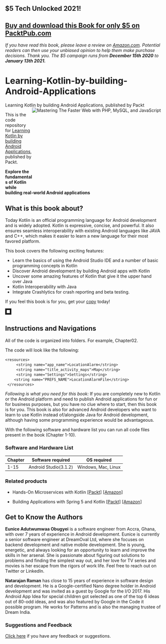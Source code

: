 ## $5 Tech Unlocked 2021!
[Buy and download this Book for only $5 on PacktPub.com](https://www.packtpub.com/product/learning-kotlin-by-building-android-applications/9781788474641)
-----
*If you have read this book, please leave a review on [Amazon.com](https://www.amazon.com/gp/product/1788474643).     Potential readers can then use your unbiased opinion to help them make purchase decisions. Thank you. The $5 campaign         runs from __December 15th 2020__ to __January 13th 2021.__*

# Learning-Kotlin-by-building-Android-Applications
 Learning Kotlin by building Android Applications, published by Packt
<a href="https://www.packtpub.com/application-development/learning-kotlin-building-android-applications?utm_source=github&utm_medium=repository&utm_campaign=9781788474641"><img src="https://dz13w8afd47il.cloudfront.net/sites/default/files/imagecache/ppv4_main_book_cover/B08529_MockupCover_New.png" alt="Mastering The Faster Web with PHP, MySQL, and JavaScript" height="256px" align="right"></a>

This is the code repository for [
Learning Kotlin by building Android Applications](https://www.packtpub.com/application-development/learning-kotlin-building-android-applications?utm_source=github&utm_medium=repository&utm_campaign=9781788474641), published by Packt.

**Explore the fundamentals of Kotlin while building real-world Android applications**

## What is this book about?
Today Kotlin is an official programming language for Android development and is widely adopted. Kotlin is expressive, concise, and powerful. It also ensures seamless interoperability with existing Android languages like JAVA and C++, which makes it easier to learn a new language for their most favored platform. 

This book covers the following exciting features: 
* Learn the basics of using the Android Studio IDE and a number of basic programming concepts in Kotlin
* Discover Android development by building Android apps with Kotlin
* Uncover some amazing features of Kotlin that give it the upper hand over Java
* Kotlin Interoperability with Java
* Integrate Crashlytics for crash reporting and beta testing.

If you feel this book is for you, get your [copy](https://www.amazon.com/dp/1788474643) today!

<a href="https://www.packtpub.com/?utm_source=github&utm_medium=banner&utm_campaign=GitHubBanner"><img src="https://raw.githubusercontent.com/PacktPublishing/GitHub/master/GitHub.png" 
alt="https://www.packtpub.com/" border="5" /></a>


## Instructions and Navigations
All of the code is organized into folders. For example, Chapter02.

The code will look like the following:
```
<resources>
     <string name="app_name">LocationAlarm</string>
     <string name="title_activity_maps">Map</string>
     <string name="Settings">Settings</string>
    <string name="PREFS_NAME">LocationAlarmFile</string>
 </resources>
```

*Following is what you need for this book:*
If you are completely new to Kotlin or the Android platform and need to publish Android applications for fun or for business purposes, but you have no clue where to start, then this book is for you. This book is also for advanced Android developers who want to learn to use Kotlin instead of/alongside Java for Android development, although having some programming experience would be advantageous.

With the following software and hardware list you can run all code files present in the book (Chapter 1-10).

### Software and Hardware List

| Chapter  | Software required                   | OS required                        |
| -------- | ------------------------------------| -----------------------------------|
| 1-15     | Android Studio(3.1.2)               | Windows, Mac, Linux                |



### Related products <Paste books from the Other books you may enjoy section>
* Hands-On Microservices with Kotlin [[Packt]](https://www.packtpub.com/web-development/microservices-kotlin?utm_source=github&utm_medium=repository&utm_campaign=9781788471459) [[Amazon]](https://www.amazon.com/dp/1788471458)

* Building Applications with Spring 5 and Kotlin [[Packt]](https://www.packtpub.com/application-development/building-applications-spring-5-and-kotlin?utm_source=github&utm_medium=repository&utm_campaign=9781788394802) [[Amazon]](https://www.amazon.com/dp/1788394801)

## Get to Know the Authors
**Eunice Adutwumwaa Obugyei** is a software engineer from Accra, Ghana, with over 7 years of experience in Android development. Eunice is currently a senior software engineer at DreamOval Ltd, where she focuses on backend development and native mobile development. She is young, energetic, and always looking for an opportunity to learn and improve the skills in her arsenal. She is passionate about figuring out solutions to problems and finding the simplest way out, and her love for TV series and movies is her escape from the rigors of work life. Feel free to reach out on Twitter or LinkedIn.

**Natarajan Raman** has close to 15 years of experience in software design and development. He is a Google-certified Nano degree holder in Android development and was invited as a guest by Google for the I/O 2017. His Android App Idea for special children got selected as one of the top 6 ideas out of 80-odd ideas, and was also featured by Google in the Code it possible program. He works for Patterns and is also the managing trustee of Dream India.

### Suggestions and Feedback
[Click here](https://docs.google.com/forms/d/e/1FAIpQLSdy7dATC6QmEL81FIUuymZ0Wy9vH1jHkvpY57OiMeKGqib_Ow/viewform) if you have any feedback or suggestions.
